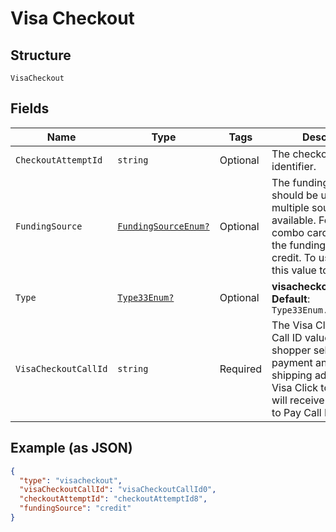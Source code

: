 
# Visa Checkout

## Structure

`VisaCheckout`

## Fields

| Name | Type | Tags | Description |
|  --- | --- | --- | --- |
| `CheckoutAttemptId` | `string` | Optional | The checkout attempt identifier. |
| `FundingSource` | [`FundingSourceEnum?`](../../doc/models/funding-source-enum.md) | Optional | The funding source that should be used when multiple sources are available. For Brazilian combo cards, by default the funding source is credit. To use debit, set this value to **debit**. |
| `Type` | [`Type33Enum?`](../../doc/models/type-33-enum.md) | Optional | **visacheckout**<br>**Default**: `Type33Enum.visacheckout` |
| `VisaCheckoutCallId` | `string` | Required | The Visa Click to Pay Call ID value. When your shopper selects a payment and/or a shipping address from Visa Click to Pay, you will receive a Visa Click to Pay Call ID. |

## Example (as JSON)

```json
{
  "type": "visacheckout",
  "visaCheckoutCallId": "visaCheckoutCallId0",
  "checkoutAttemptId": "checkoutAttemptId8",
  "fundingSource": "credit"
}
```

